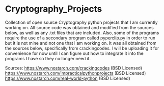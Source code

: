 # Cryptography_Projects

Collection of open source Cryptography python projects that I am currently working on. All source code was
obtained and modified from the sources below, as well as any .txt files that are included. Also, some of the 
programs require the use of a secondary program called pyperclip.py in order to run but it is not mine and
not one that I am working on. It was all obtained from the sources below, specifically from crackingcodes.
I will be uploading it for convenience for now until I can figure out how to integrate it into the programs 
I have so they no longer need it.



Sources:
https://www.nostarch.com/crackingcodes (BSD Licensed)
https://www.nostarch.com/impracticalpythonprojects (BSD Licensed)
https://www.nostarch.com/real-world-python (BSD Licensed)

